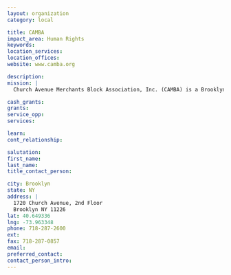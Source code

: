 ```yaml
---
layout: organization
category: local

title: CAMBA
impact_area: Human Rights
keywords: 
location_services: 
location_offices: 
website: www.camba.org

description: 
mission: |
  Church Avenue Merchants Block Association, Inc. (CAMBA) is a Brooklyn-based non-profit organization with programs in the Flatbush, East Flatbush, Bushwick, Brownsville, Flatlands, Crown Heights, Kensington, Bedford/Stuyvesant, Downtown, East New York and Park Slope sections of Brooklyn. Today, CAMBA is one of Brooklyn’s largest community-based social service organizations,. CAMBA’s full range of services allow us to accomplish our dual mission of: (1) enabling low-income people to become economically and socially self-sufficient by providing them with counseling, educational programs, employment, health and legal services and information, immigration, and housing assistance, entrepreneurial assistance, and youth programs; and (2) stabilizing and expanding the economy of Brooklyn by working with local merchants and entrepreneurs and encouraging economic development.

cash_grants: 
grants: 
service_opp: 
services: 

learn: 
cont_relationship: 

salutation: 
first_name: 
last_name: 
title_contact_person: 

city: Brooklyn
state: NY
address: |
  1720 Church Avenue, 2nd Floor    
  Brooklyn NY 11226
lat: 40.649336
lng: -73.963348
phone: 718-287-2600
ext: 
fax: 718-287-0857
email: 
preferred_contact: 
contact_person_intro: 
---
```

